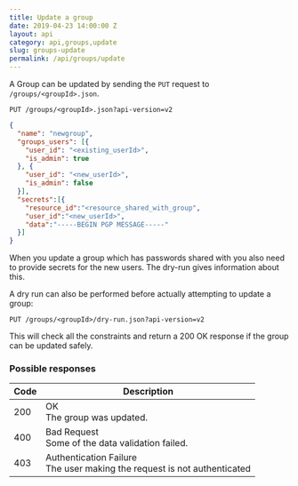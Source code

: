 ```yaml
---
title: Update a group
date: 2019-04-23 14:00:00 Z
layout: api
category: api,groups,update
slug: groups-update
permalink: /api/groups/update
---
```


A Group can be updated by sending the `PUT` request to `/groups/<groupId>.json`.

```
PUT /groups/<groupId>.json?api-version=v2
```
```json
{
  "name": "newgroup",
  "groups_users": [{
    "user_id": "<existing_userId>",
    "is_admin": true
  }, {
    "user_id": "<new_userId>",
    "is_admin": false
  }],
  "secrets":[{
    "resource_id":"<resource_shared_with_group",
    "user_id":"<new_userId>",
    "data":"-----BEGIN PGP MESSAGE-----"
  }]
}
```

When you update a group which has passwords shared with you also need to provide secrets for the new users. 
The dry-run gives information about this.

A dry run can also be performed before actually attempting to update a group:
```
PUT /groups/<groupId>/dry-run.json?api-version=v2
```

This will check all the constraints and return a 200 OK response if the group can be updated safely.

### Possible responses

<table class="table-parameters">
    <thead>
        <tr>
            <th>Code</th>
            <th>Description</th>
        </tr>
    </thead>
    <tbody>
        <tr>
            <td>200</td>
            <td>OK<br/>
            The group was updated.</td>
        </tr>
        <tr>
            <td>400</td>
            <td>Bad Request<br/>
            Some of the data validation failed.</td>
        </tr>
        <tr>
            <td>403</td>
            <td>Authentication Failure<br/>
            The user making the request is not authenticated</td>
        </tr>
    </tbody>
</table>
